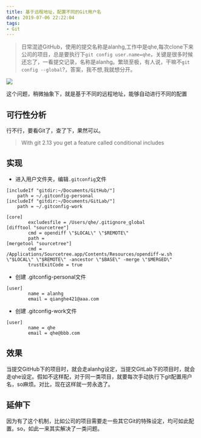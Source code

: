 ```yaml
---
title: 基于远程地址，配置不同的Git用户名
date: 2019-07-06 22:22:04
tags:
- Git
---
```

> 日常混迹GitHub，使用的提交名称是alanhg,工作中是qhe,每次clone下来公司的项目，总是要执行下`git config user.name=qhe`，关键是很多时候还忘了，一看提交记录，名称是alanhg。繁琐至极，有人说，干嘛不`git config --global`?，答案，我不想,我就想分开。

![](http://static.1991421.cn/2019-07-06-030257.png)

这个问题，稍微抽象下，就是基于不同的远程地址，能够自动进行不同的配置

## 可行性分析
行不行，要看Git了，查了下，果然可以。
> With git 2.13 you get a feature called conditional includes

## 实现

- 进入用户文件夹，编辑`.gitconfig`文件

```
[includeIf "gitdir:~/Documents/GitHub/"]
    path = ~/.gitconfig-personal
[includeIf "gitdir:~/Documents/GitLab/"]
    path = ~/.gitconfig-work

[core]
        excludesfile = /Users/qhe/.gitignore_global
[difftool "sourcetree"]
        cmd = opendiff \"$LOCAL\" \"$REMOTE\"
        path =
[mergetool "sourcetree"]
        cmd = /Applications/Sourcetree.app/Contents/Resources/opendiff-w.sh \"$LOCAL\" \"$REMOTE\" -ancestor \"$BASE\" -merge \"$MERGED\"
        trustExitCode = true
```

- 创建 .gitconfig-personal文件

```
[user]
        name = alanhg
        email = qianghe421@aaa.com
```

- 创建 .gitconfig-work文件

```
[user]
        name = qhe
        email = qhe@bbb.com
```

## 效果
当提交GitHub下的项目时，就会走alanhg设定，当提交GitLab下的项目时，就会走qhe设定。假如不这样配，对于同一类项目，就要每次手动执行下git配置用户名，so麻烦。对比，现在这样就一劳永逸了。


## 延伸下
因为有了这个机制，比如公司的项目需要走一些其它Git的特殊设定，均可如此配置。so，如此一来其实解决了一类问题。


